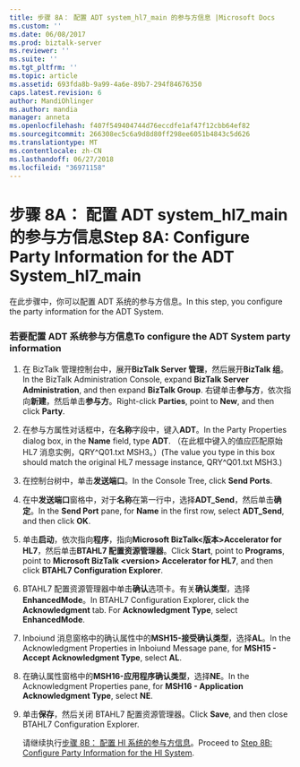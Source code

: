 ```yaml
---
title: 步骤 8A： 配置 ADT system_hl7_main 的参与方信息 |Microsoft Docs
ms.custom: ''
ms.date: 06/08/2017
ms.prod: biztalk-server
ms.reviewer: ''
ms.suite: ''
ms.tgt_pltfrm: ''
ms.topic: article
ms.assetid: 693fda8b-9a99-4a6e-89b7-294f84676350
caps.latest.revision: 6
author: MandiOhlinger
ms.author: mandia
manager: anneta
ms.openlocfilehash: f407f549404744d76eccdfe1af47f12cbb64ef82
ms.sourcegitcommit: 266308ec5c6a9d8d80ff298ee6051b4843c5d626
ms.translationtype: MT
ms.contentlocale: zh-CN
ms.lasthandoff: 06/27/2018
ms.locfileid: "36971158"
---
```

# <a name="step-8a-configure-party-information-for-the-adt-systemhl7main"></a><span data-ttu-id="7ae35-102">步骤 8A： 配置 ADT system_hl7_main 的参与方信息</span><span class="sxs-lookup"><span data-stu-id="7ae35-102">Step 8A: Configure Party Information for the ADT System_hl7_main</span></span>
<span data-ttu-id="7ae35-103">在此步骤中，你可以配置 ADT 系统的参与方信息。</span><span class="sxs-lookup"><span data-stu-id="7ae35-103">In this step, you configure the party information for the ADT System.</span></span>  
  
### <a name="to-configure-the-adt-system-party-information"></a><span data-ttu-id="7ae35-104">若要配置 ADT 系统参与方信息</span><span class="sxs-lookup"><span data-stu-id="7ae35-104">To configure the ADT System party information</span></span>  
  
1. <span data-ttu-id="7ae35-105">在 BizTalk 管理控制台中，展开**BizTalk Server 管理**，然后展开**BizTalk 组**。</span><span class="sxs-lookup"><span data-stu-id="7ae35-105">In the BizTalk Administration Console, expand **BizTalk Server Administration**, and then expand **BizTalk Group**.</span></span> <span data-ttu-id="7ae35-106">右键单击**参与方**，依次指向**新建**，然后单击**参与方**。</span><span class="sxs-lookup"><span data-stu-id="7ae35-106">Right-click **Parties**, point to **New**, and then click **Party**.</span></span>  
  
2. <span data-ttu-id="7ae35-107">在参与方属性对话框中，在**名称**字段中，键入**ADT**。</span><span class="sxs-lookup"><span data-stu-id="7ae35-107">In the Party Properties dialog box, in the **Name** field, type **ADT**.</span></span> <span data-ttu-id="7ae35-108">（在此框中键入的值应匹配原始 HL7 消息实例，QRY^Q01.txt MSH3。）</span><span class="sxs-lookup"><span data-stu-id="7ae35-108">(The value you type in this box should match the original HL7 message instance, QRY^Q01.txt MSH3.)</span></span>  
  
3. <span data-ttu-id="7ae35-109">在控制台树中，单击**发送端口**。</span><span class="sxs-lookup"><span data-stu-id="7ae35-109">In the Console Tree, click **Send Ports**.</span></span>  
  
4. <span data-ttu-id="7ae35-110">在中**发送端口**窗格中，对于**名称**在第一行中，选择**ADT_Send**，然后单击**确定**。</span><span class="sxs-lookup"><span data-stu-id="7ae35-110">In the **Send Port** pane, for **Name** in the first row, select **ADT_Send**, and then click **OK**.</span></span>  
  
5. <span data-ttu-id="7ae35-111">单击**启动**，依次指向**程序**，指向**Microsoft BizTalk\<版本\>Accelerator for HL7**，然后单击**BTAHL7 配置资源管理器**。</span><span class="sxs-lookup"><span data-stu-id="7ae35-111">Click **Start**, point to **Programs**, point to **Microsoft  BizTalk \<version\> Accelerator for HL7**, and then click **BTAHL7 Configuration Explorer**.</span></span>  
  
6. <span data-ttu-id="7ae35-112">BTAHL7 配置资源管理器中单击**确认**选项卡。有关**确认类型**，选择**EnhancedMode**。</span><span class="sxs-lookup"><span data-stu-id="7ae35-112">In BTAHL7 Configuration Explorer, click the **Acknowledgment** tab. For **Acknowledgment Type**, select **EnhancedMode**.</span></span>  
  
7. <span data-ttu-id="7ae35-113">Inboiund 消息窗格中的确认属性中的**MSH15-接受确认类型**，选择**AL**。</span><span class="sxs-lookup"><span data-stu-id="7ae35-113">In the Acknowledgment Properties in Inboiund Message pane, for **MSH15 - Accept Acknowledgment Type**, select **AL**.</span></span>  
  
8. <span data-ttu-id="7ae35-114">在确认属性窗格中的**MSH16-应用程序确认类型**，选择**NE**。</span><span class="sxs-lookup"><span data-stu-id="7ae35-114">In the Acknowledgment Properties pane, for **MSH16 - Application Acknowledgment Type**, select **NE**.</span></span>  
  
9. <span data-ttu-id="7ae35-115">单击**保存**，然后关闭 BTAHL7 配置资源管理器。</span><span class="sxs-lookup"><span data-stu-id="7ae35-115">Click **Save**, and then close BTAHL7 Configuration Explorer.</span></span>  
  
   <span data-ttu-id="7ae35-116">请继续执行[步骤 8B： 配置 HI 系统的参与方信息](../../adapters-and-accelerators/accelerator-hl7/step-8b-configure-party-information-for-the-hi-system.md)。</span><span class="sxs-lookup"><span data-stu-id="7ae35-116">Proceed to [Step 8B: Configure Party Information for the HI System](../../adapters-and-accelerators/accelerator-hl7/step-8b-configure-party-information-for-the-hi-system.md).</span></span>